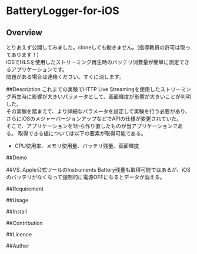 BatteryLogger-for-iOS
====
Overview
----
とりあえず公開してみました。cloneしても動きません。(指導教員の許可は取ってあります！)  
iOSでHLSを使用したストリーミング再生時のバッテリ消費量が簡単に測定できるアプリケーションです。  
問題がある場合は連絡ください。すぐに消します。

##Description
これまでの実験でHTTP Live Streamingを使用したストリーミング再生時に影響が大きいパラメータとして、画面輝度が影響が大きいことが判明した。  
その実験を踏まえて、より詳細なパラメータを設定して実験を行う必要があり、さらにiOSのメジャーバージョンアップなどでAPIの仕様が変更されていた。  
そこで、アプリケーションを1から作り直したものが当アプリケーションである。 
取得できる値については以下の要素が取得可能である。 
  * CPU使用率、メモリ使用量、バッテリ残量、画面輝度  

##Demo

##VS. 
Apple公式ツールのInstruments
Battery残量も取得可能ではあるが、iOSのバッテリがなくなって強制的に電源OFFになるとデータが消える。

##Requirement

##Usage

##Install

##Contribution

##Licence

##Author
